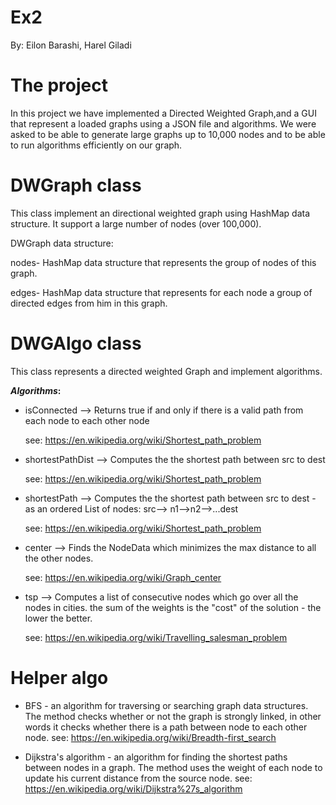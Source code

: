 # Ex2

By: Eilon Barashi, Harel Giladi

# The project

In this project we have implemented a Directed Weighted Graph,and a GUI that represent a loaded graphs using a JSON file and algorithms. 
We were asked to be able to generate large graphs up to 10,000 nodes and  to be able to run algorithms efficiently on our graph.

# DWGraph class 
This class implement an directional weighted graph using HashMap data structure. 
It support a large number of nodes (over 100,000). 

DWGraph data structure:

nodes- HashMap data structure that represents the group of nodes of this graph.

edges- HashMap data structure that represents for each node a group of directed edges from him in this graph.

# DWGAlgo class 
This class represents a directed weighted Graph and implement algorithms.

**_Algorithms_:**


* isConnected --> Returns true if and only if  there is a valid path from each node to each other node

  see: https://en.wikipedia.org/wiki/Shortest_path_problem

* shortestPathDist --> Computes the the shortest path between src to dest 

  see: https://en.wikipedia.org/wiki/Shortest_path_problem
  
* shortestPath --> Computes the the shortest path between src to dest - as an ordered List of nodes: src--> n1-->n2-->...dest
  
  see: https://en.wikipedia.org/wiki/Shortest_path_problem
  
* center --> Finds the NodeData which minimizes the max distance to all the other nodes.
  
  see: https://en.wikipedia.org/wiki/Graph_center 
  
* tsp --> Computes a list of consecutive nodes which go over all the nodes in cities. the sum of the weights is the "cost" of the solution - the lower the better.
 
  see: https://en.wikipedia.org/wiki/Travelling_salesman_problem

 # Helper algo
+ BFS - an algorithm for traversing or searching graph data structures. The method checks whether or not the graph is strongly linked, in other words it checks whether there is a path between node to each other node. 
see: https://en.wikipedia.org/wiki/Breadth-first_search

+ Dijkstra's algorithm - an algorithm for finding the shortest paths between nodes in a graph. The method uses the weight of each node to update his current distance from the source node.
see: https://en.wikipedia.org/wiki/Dijkstra%27s_algorithm
